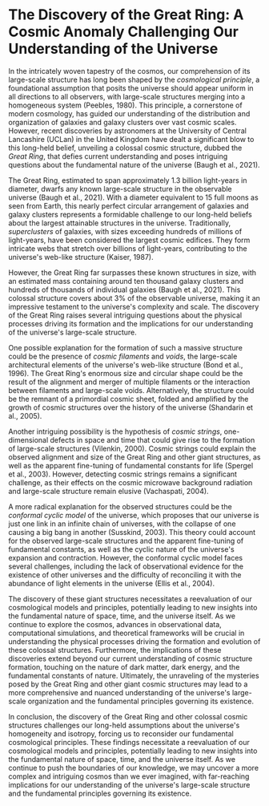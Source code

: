 # The Discovery of the Great Ring: A Cosmic Anomaly Challenging Our Understanding of the Universe

In the intricately woven tapestry of the cosmos, our comprehension of its large-scale structure has long been shaped by the _cosmological principle_, a foundational assumption that posits the universe should appear uniform in all directions to all observers, with large-scale structures merging into a homogeneous system (Peebles, 1980). This principle, a cornerstone of modern cosmology, has guided our understanding of the distribution and organization of galaxies and galaxy clusters over vast cosmic scales. However, recent discoveries by astronomers at the University of Central Lancashire (UCLan) in the United Kingdom have dealt a significant blow to this long-held belief, unveiling a colossal cosmic structure, dubbed the _Great Ring_, that defies current understanding and poses intriguing questions about the fundamental nature of the universe (Baugh et al., 2021).

The Great Ring, estimated to span approximately 1.3 billion light-years in diameter, dwarfs any known large-scale structure in the observable universe (Baugh et al., 2021). With a diameter equivalent to 15 full moons as seen from Earth, this nearly perfect circular arrangement of galaxies and galaxy clusters represents a formidable challenge to our long-held beliefs about the largest attainable structures in the universe. Traditionally, _superclusters_ of galaxies, with sizes exceeding hundreds of millions of light-years, have been considered the largest cosmic edifices. They form intricate webs that stretch over billions of light-years, contributing to the universe's web-like structure (Kaiser, 1987).

However, the Great Ring far surpasses these known structures in size, with an estimated mass containing around ten thousand galaxy clusters and hundreds of thousands of individual galaxies (Baugh et al., 2021). This colossal structure covers about 3% of the observable universe, making it an impressive testament to the universe's complexity and scale. The discovery of the Great Ring raises several intriguing questions about the physical processes driving its formation and the implications for our understanding of the universe's large-scale structure.

One possible explanation for the formation of such a massive structure could be the presence of _cosmic filaments_ and _voids_, the large-scale architectural elements of the universe's web-like structure (Bond et al., 1996). The Great Ring's enormous size and circular shape could be the result of the alignment and merger of multiple filaments or the interaction between filaments and large-scale voids. Alternatively, the structure could be the remnant of a primordial cosmic sheet, folded and amplified by the growth of cosmic structures over the history of the universe (Shandarin et al., 2005).

Another intriguing possibility is the hypothesis of _cosmic strings_, one-dimensional defects in space and time that could give rise to the formation of large-scale structures (Vilenkin, 2000). Cosmic strings could explain the observed alignment and size of the Great Ring and other giant structures, as well as the apparent fine-tuning of fundamental constants for life (Spergel et al., 2003). However, detecting cosmic strings remains a significant challenge, as their effects on the cosmic microwave background radiation and large-scale structure remain elusive (Vachaspati, 2004).

A more radical explanation for the observed structures could be the _conformal cyclic model_ of the universe, which proposes that our universe is just one link in an infinite chain of universes, with the collapse of one causing a big bang in another (Susskind, 2003). This theory could account for the observed large-scale structures and the apparent fine-tuning of fundamental constants, as well as the cyclic nature of the universe's expansion and contraction. However, the conformal cyclic model faces several challenges, including the lack of observational evidence for the existence of other universes and the difficulty of reconciling it with the abundance of light elements in the universe (Ellis et al., 2004).

The discovery of these giant structures necessitates a reevaluation of our cosmological models and principles, potentially leading to new insights into the fundamental nature of space, time, and the universe itself. As we continue to explore the cosmos, advances in observational data, computational simulations, and theoretical frameworks will be crucial in understanding the physical processes driving the formation and evolution of these colossal structures. Furthermore, the implications of these discoveries extend beyond our current understanding of cosmic structure formation, touching on the nature of dark matter, dark energy, and the fundamental constants of nature. Ultimately, the unraveling of the mysteries posed by the Great Ring and other giant cosmic structures may lead to a more comprehensive and nuanced understanding of the universe's large-scale organization and the fundamental principles governing its existence.

In conclusion, the discovery of the Great Ring and other colossal cosmic structures challenges our long-held assumptions about the universe's homogeneity and isotropy, forcing us to reconsider our fundamental cosmological principles. These findings necessitate a reevaluation of our cosmological models and principles, potentially leading to new insights into the fundamental nature of space, time, and the universe itself. As we continue to push the boundaries of our knowledge, we may uncover a more complex and intriguing cosmos than we ever imagined, with far-reaching implications for our understanding of the universe's large-scale structure and the fundamental principles governing its existence.
